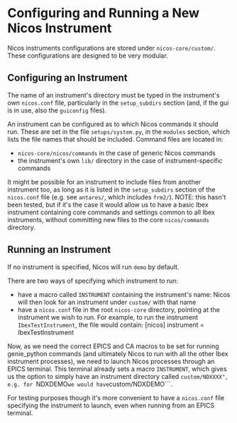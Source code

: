 # Configuring and Running a New Nicos Instrument

Nicos instruments configurations are stored under ```nicos-core/custom/```. These configurations are designed to be very modular.

## Configuring an Instrument

The name of an instrument's directory must be typed in the instrument's own ```nicos.conf``` file, particularly in the ```setup_subdirs``` section (and, if the gui is in use, also the ```guiconfig``` files).

An instrument can be configured as to which Nicos commands it should run. These are set in the file ```setups/system.py```, in the ```modules``` section, which lists the file names that should be included. Command files are located in:
* ```nicos-core/nicos/commands``` in the case of generic Nicos commands
* the instrument's own ```lib/``` directory in the case of instrument-specific commands

It might be possible for an instrument to include files from another instrument too, as long as it is listed in the ```setup_subdirs``` section of the ```nicos.conf``` file (e.g. see ```antares/```, which includes ```frm2/```). NOTE: this hasn't been tested, but if it's the case it would allow us to have a basic Ibex instrument containing core commands and settings common to all Ibex instruments, without committing new files to the core ```nicos/commands``` directory.

## Running an Instrument

If no instrument is specified, Nicos will run ```demo``` by default.

There are two ways of specifying which instrument to run:
* have a macro called ```INSTRUMENT``` containing the instrument's name: Nicos will then look for an instrument under ```custom/``` with that name
* have a ```nicos.conf``` file in the root ```nicos-core``` directory, pointing at the instrument we wish to run. For example, to run the instrument ```IbexTestInstrument```, the file would contain:
	[nicos]
	instrument = IbexTestInstrument

Now, as we need the correct EPICS and CA macros to be set for running genie_python commands (and ultimately Nicos to run with all the other Ibex instrument processes), we need to launch Nicos processes through an EPICS terminal. This terminal already sets a macro ```INSTRUMENT```, which gives us the option to simply have an instrument directory called ```custom/NDXXXX", e.g. for ```NDXDEMO``` we would have ```custom/NDXDEMO```.

For testing purposes though it's more convenient to have a ```nicos.conf``` file specifying the instrument to launch, even when running from an EPICS terminal.



